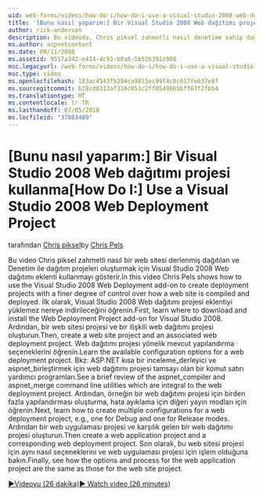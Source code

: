 ```yaml
---
uid: web-forms/videos/how-do-i/how-do-i-use-a-visual-studio-2008-web-deployment-project
title: '[Bunu nasıl yaparım:] Bir Visual Studio 2008 Web dağıtımı projesi kullanma | Microsoft Docs'
author: rick-anderson
description: Bu videoda, Chris piksel zahmetli nasıl denetime sahip dağıtım projeleri oluşturmak için Visual Studio 2008 Web dağıtımı eklenti kullanmayı gösterir...
ms.author: aspnetcontent
ms.date: 09/11/2008
ms.assetid: 9517a342-e414-4c93-b0a6-5b52b391c908
msc.legacyurl: /web-forms/videos/how-do-i/how-do-i-use-a-visual-studio-2008-web-deployment-project
msc.type: video
ms.openlocfilehash: 183ac4543fb294ca9815ec99f4c8c017fe637e8f
ms.sourcegitcommit: b28cd0313af316c051c2ff8549865bff67f2fbb4
ms.translationtype: MT
ms.contentlocale: tr-TR
ms.lasthandoff: 07/05/2018
ms.locfileid: "37803489"
---
```

<a name="how-do-i-use-a-visual-studio-2008-web-deployment-project"></a><span data-ttu-id="238f9-103">[Bunu nasıl yaparım:] Bir Visual Studio 2008 Web dağıtımı projesi kullanma</span><span class="sxs-lookup"><span data-stu-id="238f9-103">[How Do I:] Use a Visual Studio 2008 Web Deployment Project</span></span>
====================
<span data-ttu-id="238f9-104">tarafından [Chris piksel](https://twitter.com/chrispels)</span><span class="sxs-lookup"><span data-stu-id="238f9-104">by [Chris Pels](https://twitter.com/chrispels)</span></span>

<span data-ttu-id="238f9-105">Bu video Chris piksel zahmetli nasıl bir web sitesi derlenmiş dağıtılan ve Denetim ile dağıtım projeleri oluşturmak için Visual Studio 2008 Web dağıtımı eklenti kullanmayı gösterir.</span><span class="sxs-lookup"><span data-stu-id="238f9-105">In this video Chris Pels shows how to use the Visual Studio 2008 Web Deployment add-on to create deployment projects with a finer degree of control over how a web site is compiled and deployed.</span></span> <span data-ttu-id="238f9-106">İlk olarak, Visual Studio 2008 Web dağıtımı projesi eklentiyi yüklemez nereye indirileceğini öğrenin.</span><span class="sxs-lookup"><span data-stu-id="238f9-106">First, learn where to download and install the Web Deployment Project add-on for Visual Studio 2008.</span></span> <span data-ttu-id="238f9-107">Ardından, bir web sitesi projesi ve bir ilişkili web dağıtımı projesi oluşturun.</span><span class="sxs-lookup"><span data-stu-id="238f9-107">Then, create a web site project and an associated web deployment project.</span></span> <span data-ttu-id="238f9-108">Web dağıtımı projesi yönelik mevcut yapılandırma seçeneklerini öğrenin.</span><span class="sxs-lookup"><span data-stu-id="238f9-108">Learn the available configuration options for a web deployment project.</span></span> <span data-ttu-id="238f9-109">Bkz: ASP.NET kısa bir inceleme\_derleyici ve aspnet\_birleştirmek için web dağıtımı projesi tamsayı olan bir komut satırı yardımcı programları.</span><span class="sxs-lookup"><span data-stu-id="238f9-109">See a brief review of the aspnet\_compiler and aspnet\_merge command line utilities which are integral to the web deployment project.</span></span> <span data-ttu-id="238f9-110">Ardından, örneğin bir web dağıtımı projesi için birden fazla yapılandırması oluşturma, hata ayıklama için diğeri yayın modları için öğrenin.</span><span class="sxs-lookup"><span data-stu-id="238f9-110">Next, learn how to create multiple configurations for a web deployment project, e.g., one for Debug and one for Release modes.</span></span> <span data-ttu-id="238f9-111">Ardından bir web uygulaması projesi ve karşılık gelen bir web dağıtımı projesi oluşturun.</span><span class="sxs-lookup"><span data-stu-id="238f9-111">Then create a web application project and a corresponding web deployment project.</span></span> <span data-ttu-id="238f9-112">Son olarak, bu web sitesi projesi için aynı nasıl seçeneklerini ve web uygulaması projesi için işlem olduğuna bakın.</span><span class="sxs-lookup"><span data-stu-id="238f9-112">Finally, see how the options and process for the web application project are the same as those for the web site project.</span></span>

[<span data-ttu-id="238f9-113">&#9654;Videoyu (26 dakika)</span><span class="sxs-lookup"><span data-stu-id="238f9-113">&#9654; Watch video (26 minutes)</span></span>](https://channel9.msdn.com/Blogs/ASP-NET-Site-Videos/how-do-i-use-a-visual-studio-2008-web-deployment-project)
